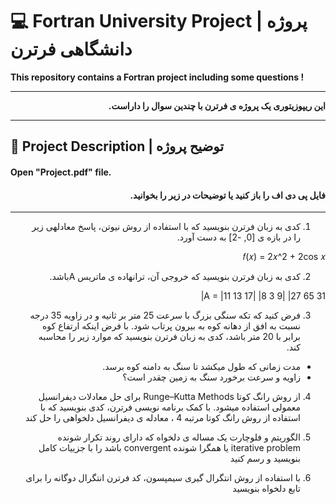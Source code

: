 # :computer: Fortran University Project | پروژه دانشگاهی فرترن
**This repository contains a Fortran project including some questions !**
 
<div dir="rtl">

---
**این ریپوزیتوری یک پروژه ی فرترن با چندین سوال را داراست.**
 
</div>
 
---

## :page_facing_up: Project Description | توضیح پروژه
#### Open "Project.pdf" file.
<div dir="rtl">

#### فایل پی دی اف را باز کنید یا توضیحات در زیر را بخوانید. 
</div>

---
<div dir="rtl">

1. کدی به زبان فرترن بنویسید که با استفاده از روش نیوتن، پاسخ معادلهی زیر را در بازه ی [0, -2] به دست آورد.

𝑓(𝑥) = 2𝑥^2 + 2cos 𝑥

2. کدی به زبان فرترن بنویسید که خروجی آن، ترانهاده ی ماتریس  Aباشد.

A = 
|11 13 17|
|8 3 9|
|27 65 31|

3. فرض کنید که تکه سنگی بزرگ با سرعت 25 متر بر ثانیه و در زاویه 35 درجه نسبت به افق از دهانه کوه به بیرون پرتاب شود.
با فرض اینکه ارتفاع کوه برابر با  20 متر باشد، کدی به زبان فرترن بنویسید که موارد زیر را محاسبه کند.
* مدت زمانی که طول میکشد تا سنگ به دامنه کوه برسد.
* زاویه و سرعت برخورد سنگ به زمین چقدر است؟

4. از روش رانگ کوتا Runge–Kutta Methods برای حل معادلات دیفرانسیل معمولی استفاده میشود. با کمک برنامه نویسی فرترن، کدی بنویسید که با استفاده از روش رانگ کوتا مرتبه 4 ، معادله ی دیفرانسیل دلخواهی را حل کند

5. الگوریتم و فلوچارت یک مساله ی دلخواه که دارای روند تکرار شونده iterative problem یا همگرا شونده convergent باشد را با جزییات کامل بنویسید و رسم کنید

6. با استفاده از روش انتگرال گیری سیمپسون، کد فرترن انتگرال دوگانه را برای تابع دلخواه بنویسید

</div>
 